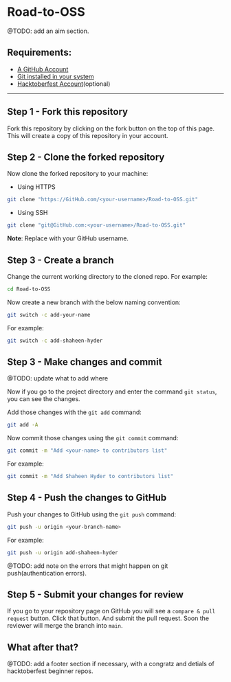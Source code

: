 # Road-to-OSS

@TODO: add an aim section.

## Requirements:
- [A GitHub Account](https://GitHub.com)
- [Git installed in your system](https://docs.GitHub.com/en/get-started/quickstart/set-up-git)
- [Hacktoberfest Account](https://hacktoberfest.com)(optional)

---

## Step 1 - Fork this repository

Fork this repository by clicking on the fork button on the top of this page.
This will create a copy of this repository in your account.

## Step 2 - Clone the forked repository

Now clone the forked repository to your machine:
- Using HTTPS
```sh
git clone "https://GitHub.com/<your-username>/Road-to-OSS.git"
```
- Using SSH
```sh
git clone "git@GitHub.com:<your-username>/Road-to-OSS.git"
```
**Note**: Replace <yout-username> with your GitHub username.

## Step 3 - Create a branch

Change the current working directory to the cloned repo.
For example:
```sh
cd Road-to-OSS
```
Now create a new branch with the below naming convention:
```sh
git switch -c add-your-name
```
For example:
```sh
git switch -c add-shaheen-hyder
```

## Step 3 - Make changes and commit

@TODO: update what to add where

Now if you go to the project directory and enter the command `git status`, you can see the changes.

Add those changes with the `git add` command:
```sh
git add -A
```

Now commit those changes using the `git commit` command:
```sh
git commit -m "Add <your-name> to contributors list"
```
For example:
```sh
git commit -m "Add Shaheen Hyder to contributors list"
```

## Step 4 - Push the changes to GitHub

Push your changes to GitHub using the `git push` command:
```sh
git push -u origin <your-branch-name>
```
For example:
```sh
git push -u origin add-shaheen-hyder
```

@TODO: add note on the errors that might happen on git push(authentication errors).

## Step 5 - Submit your changes for review

If you go to your repository page on GitHub you will see a `compare & pull request` button. Click that button.
And submit the pull request.
Soon the reviewer will merge the branch into `main`.

## What after that?
@TODO: add a footer section if necessary, with a congratz and detials of hacktoberfest beginner repos.
